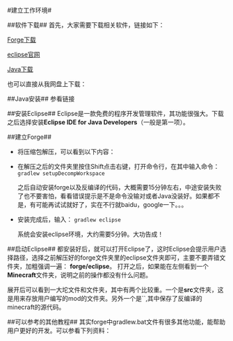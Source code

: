 #建立工作环境#

##软件下载##
首先，大家需要下载相关软件，链接如下：

[Forge下载](http://files.minecraftforge.net/)

[eclipse官网](https://eclipse.org/downloads/)

[Java下载](http://www.oracle.com/technetwork/java/javase/downloads/index.html)

也可以直接从我网盘上下载：



##Java安装##
参看链接

##安装Eclipse##
Eclipse是一款免费的程序开发管理软件，其功能很强大。下载之后选择安装**Eclipse IDE for Java Developers**（一般是第一项）。

##建立Forge##
* 将压缩包解压，可以看到以下内容：

* 在解压之后的文件夹里按住Shift点击右键，打开命令行，在其中输入命令：
`gradlew setupDecompWorkspace`

	之后自动安装forge以及反编译的代码，大概需要15分钟左右，中途安装失败了也不要害怕，看看错误提示是不是命令没输对或者Java没装好。如果都不是，有可能再试试就好了，实在不行就baidu，google一下。。。

* 安装完成后，输入：
`gradlew eclipse`

	系统会安装eclipse环境，大约需要5分钟。大功告成！

##启动Eclipse##
都安装好后，就可以打开Eclipse了，这时Eclipse会提示用户选择路径，选择之前解压好的forge文件夹里的eclipse文件夹即可，主要不要弄错文件夹，加粗强调一遍：
**forge/eclipse**。
打开之后，如果能在左侧看到一个**Minecraft**文件夹，说明之前的操作都没有什么问题。

展开后可以看到一大坨文件和文件夹，其中有两个比较重。一个是**src**文件夹，这是用来存放用户编写的mod的文件夹。另外一个是``,其中保存了反编译的minecraft的源代码。

##可以参考的其他教程##
其实forge中gradlew.bat文件有很多其他功能，能帮助用户更好的开发。可以参看下列资料：